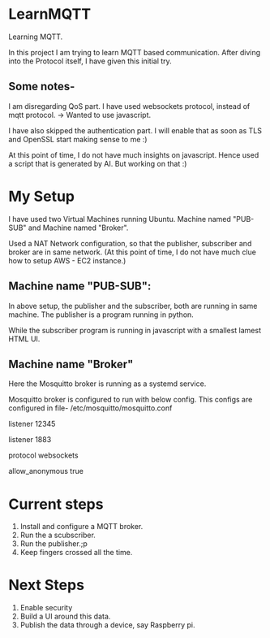# LearnMQTT
Learning MQTT.

In this project I am trying to learn MQTT based communication.
After diving into the Protocol itself, I have given this initial try.

Some notes-
----------
I am disregarding QoS part.
I have used websockets protocol, instead of mqtt protocol. -> Wanted to use javascript.

I have also skipped the authentication part. I will enable that as soon as TLS and OpenSSL start making 
sense to me :)

At this point of time, I do not have much insights on javascript. Hence used a script that is generated
by AI. But working on that :)

My Setup
========
I have used two Virtual Machines running Ubuntu. Machine named "PUB-SUB"  and Machine named "Broker".

Used a NAT Network configuration, so that the publisher, subscriber and broker are in same network.
(At this point of time, I do not have much clue how to setup AWS - EC2 instance.)

Machine name "PUB-SUB":
-----------------------
In above setup, the publisher and the subscriber, both are running in same machine.
The publisher is a program running in python.

While the subscriber program is running in javascript with a smallest lamest HTML UI.

Machine name "Broker"
---------------------
Here the Mosquitto broker is running as a systemd service.

Mosquitto broker is configured to run with below config. This configs are configured in file-
/etc/mosquitto/mosquitto.conf

listener 12345

listener 1883

protocol websockets

allow_anonymous true

Current steps
=============
1. Install and configure a MQTT broker.
2. Run the a scubscriber.
3. Run the publisher.;p
4. Keep fingers crossed all the time.

Next Steps
==========
1. Enable security
2. Build a UI around this data.
3. Publish the data through a device, say Raspberry pi.
